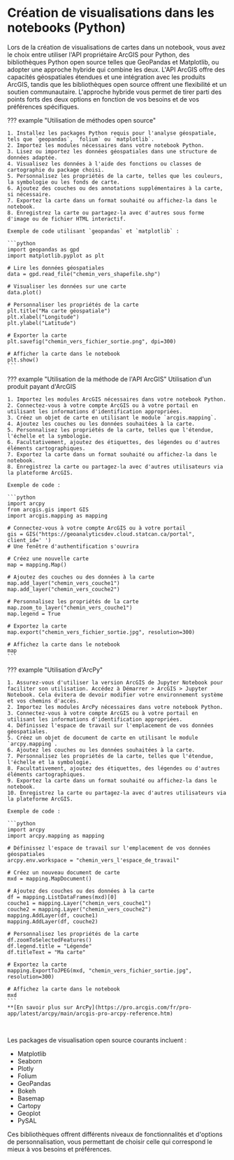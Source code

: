 # Création de visualisations dans les notebooks (Python)

Lors de la création de visualisations de cartes dans un notebook, vous avez le choix entre utiliser l'API propriétaire ArcGIS pour Python, des bibliothèques Python open source telles que GeoPandas et Matplotlib, ou adopter une approche hybride qui combine les deux. L'API ArcGIS offre des capacités géospatiales étendues et une intégration avec les produits ArcGIS, tandis que les bibliothèques open source offrent une flexibilité et un soutien communautaire. L'approche hybride vous permet de tirer parti des points forts des deux options en fonction de vos besoins et de vos préférences spécifiques.

??? example "Utilisation de méthodes open source"

	1. Installez les packages Python requis pour l'analyse géospatiale, tels que `geopandas`, `folium` ou `matplotlib`.
	2. Importez les modules nécessaires dans votre notebook Python.
	3. Lisez ou importez les données géospatiales dans une structure de données adaptée.
	4. Visualisez les données à l'aide des fonctions ou classes de cartographie du package choisi.
	5. Personnalisez les propriétés de la carte, telles que les couleurs, la symbologie ou les fonds de carte.
	6. Ajoutez des couches ou des annotations supplémentaires à la carte, si nécessaire.
	7. Exportez la carte dans un format souhaité ou affichez-la dans le notebook.
	8. Enregistrez la carte ou partagez-la avec d'autres sous forme d'image ou de fichier HTML interactif.

	Exemple de code utilisant `geopandas` et `matplotlib` :

	```python
	import geopandas as gpd
	import matplotlib.pyplot as plt

	# Lire les données géospatiales
	data = gpd.read_file("chemin_vers_shapefile.shp")

	# Visualiser les données sur une carte
	data.plot()

	# Personnaliser les propriétés de la carte
	plt.title("Ma carte géospatiale")
	plt.xlabel("Longitude")
	plt.ylabel("Latitude")

	# Exporter la carte
	plt.savefig("chemin_vers_fichier_sortie.png", dpi=300)

	# Afficher la carte dans le notebook
	plt.show()
	```

	
??? example  "Utilisation de la méthode de l'API ArcGIS"
	Utilisation d'un produit payant d'ArcGIS

	1. Importez les modules ArcGIS nécessaires dans votre notebook Python.
	2. Connectez-vous à votre compte ArcGIS ou à votre portail en utilisant les informations d'identification appropriées.
	3. Créez un objet de carte en utilisant le module `arcgis.mapping`.
	4. Ajoutez les couches ou les données souhaitées à la carte.
	5. Personnalisez les propriétés de la carte, telles que l'étendue, l'échelle et la symbologie.
	6. Facultativement, ajoutez des étiquettes, des légendes ou d'autres éléments cartographiques.
	7. Exportez la carte dans un format souhaité ou affichez-la dans le notebook.
	8. Enregistrez la carte ou partagez-la avec d'autres utilisateurs via la plateforme ArcGIS.

	Exemple de code :

	```python
	import arcpy
	from arcgis.gis import GIS
	import arcgis.mapping as mapping

	# Connectez-vous à votre compte ArcGIS ou à votre portail
	gis = GIS("https://geoanalyticsdev.cloud.statcan.ca/portal", client_id=' ')
	# Une fenêtre d'authentification s'ouvrira

	# Créez une nouvelle carte
	map = mapping.Map()

	# Ajoutez des couches ou des données à la carte
	map.add_layer("chemin_vers_couche1")
	map.add_layer("chemin_vers_couche2")

	# Personnalisez les propriétés de la carte
	map.zoom_to_layer("chemin_vers_couche1")
	map.legend = True

	# Exportez la carte
	map.export("chemin_vers_fichier_sortie.jpg", resolution=300)

	# Affichez la carte dans le notebook
	map
	```

??? example "Utilisation d'ArcPy"

	1. Assurez-vous d'utiliser la version ArcGIS de Jupyter Notebook pour faciliter son utilisation. Accédez à Démarrer > ArcGIS > Jupyter Notebook. Cela évitera de devoir modifier votre environnement système et vos chemins d'accès.
	2. Importez les modules ArcPy nécessaires dans votre notebook Python.
	3. Connectez-vous à votre compte ArcGIS ou à votre portail en utilisant les informations d'identification appropriées.
	4. Définissez l'espace de travail sur l'emplacement de vos données géospatiales.
	5. Créez un objet de document de carte en utilisant le module `arcpy.mapping`.
	6. Ajoutez les couches ou les données souhaitées à la carte.
	7. Personnalisez les propriétés de la carte, telles que l'étendue, l'échelle et la symbologie.
	8. Facultativement, ajoutez des étiquettes, des légendes ou d'autres éléments cartographiques.
	9. Exportez la carte dans un format souhaité ou affichez-la dans le notebook.
	10. Enregistrez la carte ou partagez-la avec d'autres utilisateurs via la plateforme ArcGIS.

	Exemple de code :

	```python
	import arcpy
	import arcpy.mapping as mapping

	# Définissez l'espace de travail sur l'emplacement de vos données géospatiales
	arcpy.env.workspace = "chemin_vers_l'espace_de_travail"

	# Créez un nouveau document de carte
	mxd = mapping.MapDocument()

	# Ajoutez des couches ou des données à la carte
	df = mapping.ListDataFrames(mxd)[0]
	couche1 = mapping.Layer("chemin_vers_couche1")
	couche2 = mapping.Layer("chemin_vers_couche2")
	mapping.AddLayer(df, couche1)
	mapping.AddLayer(df, couche2)

	# Personnalisez les propriétés de la carte
	df.zoomToSelectedFeatures()
	df.legend.title = "Légende"
	df.titleText = "Ma carte"

	# Exportez la carte
	mapping.ExportToJPEG(mxd, "chemin_vers_fichier_sortie.jpg", resolution=300)

	# Affichez la carte dans le notebook
	mxd
	```
	**[En savoir plus sur ArcPy](https://pro.arcgis.com/fr/pro-app/latest/arcpy/main/arcgis-pro-arcpy-reference.htm)

<br>

Les packages de visualisation open source courants incluent :

- Matplotlib
- Seaborn
- Plotly
- Folium
- GeoPandas
- Bokeh
- Basemap
- Cartopy
- Geoplot
- PySAL

Ces bibliothèques offrent différents niveaux de fonctionnalités et d'options de personnalisation, vous permettant de choisir celle qui correspond le mieux à vos besoins et préférences.
